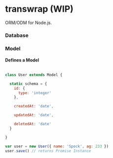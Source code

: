 # transwrap (WIP)

ORM/ODM for Node.js.


### Database

### Model

#### Defines a Model

```js

class User extends Model {

  static schema = {
    id: {
      type: 'integer'
    },

    createdAt: 'date',

    updatedAt: 'date',

    deletedAt: 'date'
  }

}

var user = new User({ name: 'Spock', ag: 233 })
user.save() // returns Promise Instance
```
